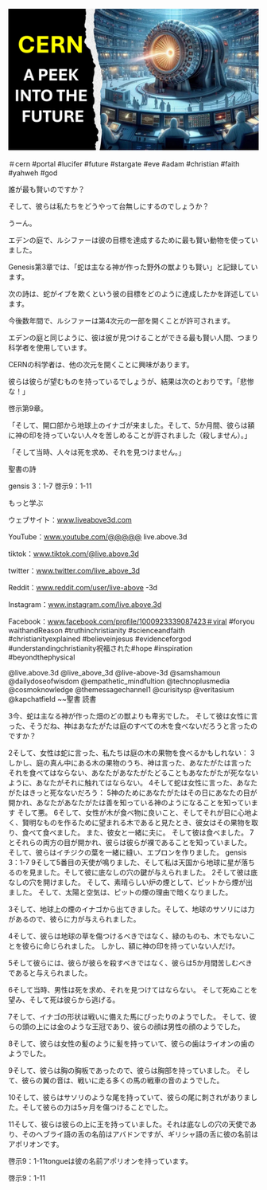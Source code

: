 ![Video cover image](../cover.jpg "cover photo")

＃cern #portal #lucifer #future #stargate #eve #adam #christian #faith #yahweh #god

誰が最も賢いのですか？

そして、彼らは私たちをどうやって台無しにするのでしょうか？

うーん。

エデンの庭で、ルシファーは彼の目標を達成するために最も賢い動物を使っていました。

Genesis第3章では、「蛇は主なる神が作った野外の獣よりも賢い」と記録しています。

次の詩は、蛇がイブを欺くという彼の目標をどのように達成したかを詳述しています。

今後数年間で、ルシファーは第4次元の一部を開くことが許可されます。

エデンの庭と同じように、彼は彼が見つけることができる最も賢い人間、つまり科学者を使用しています。

CERNの科学者は、他の次元を開くことに興味があります。

彼らは彼らが望むものを持っているでしょうが、結果は次のとおりです。「悲惨な！」

啓示第9章。

「そして、開口部から地球上のイナゴが来ました。そして、5か月間、彼らは額に神の印を持っていない人々を苦しめることが許されました（殺しません）。」

「そして当時、人々は死を求め、それを見つけません。」

聖書の詩

gensis 3：1-7
啓示9：1-11

もっと学ぶ

ウェブサイト：www.liveabove3d.com

YouTube：www.youtube.com/@@@@@ live.above.3d

tiktok：www.tiktok.com/@live.above.3d

twitter：www.twitter.com/live_above_3d

Reddit：www.reddit.com/user/live-above -3d

Instagram：www.instagram.com/live.above.3d

Facebook：www.facebook.com/profile/1000923339087423＃viral #foryou waithandReason #truthinchristianity #scienceandfaith #christianityexplained #believeinjesus #evidenceforgod #understandingchristianity祝福された#hope #inspiration #beyondthephysical

@live.above.3d @live_above_3d @live-above-3d @samshamoun @dailydoseofwisdom @empathetic_mindfultion @technoplusmedia @cosmoknowledge @themessagechannel1 @curisitysp @veritasium @kapchatfield ~~聖書 読書

3今、蛇は主なる神が作った畑のどの獣よりも卑劣でした。 そして彼は女性に言った、そうだね、神はあなたがたは庭のすべての木を食べないだろうと言ったのですか？

2そして、女性は蛇に言った、私たちは庭の木の果物を食べるかもしれない：
3しかし、庭の真ん中にある木の果物のうち、神は言った、あなたがたは言った それを食べてはならない、あなたがあなたがたどることもあなたがたが死なないように、あなたがそれに触れてはならない。
4そして蛇は女性に言った、あなたがたはきっと死なないだろう：
5神のためにあなたがたはその日にあなたの目が開かれ、あなたがあなたがたは善を知っている神のようになることを知っています そして悪。
6そして、女性が木が食べ物に良いこと、そしてそれが目に心地よく、賢明なものを作るために望まれる木であると見たとき、彼女はその果物を取り、食べて食べました。 また、彼女と一緒に夫に。 そして彼は食べました。
7とそれらの両方の目が開かれ、彼らは彼らが裸であることを知っていました。 そして、彼らはイチジクの葉を一緒に縫い、エプロンを作りました。
gensis 3：1-7
9そして5番目の天使が鳴りました、そして私は天国から地球に星が落ちるのを見ました。そして彼に底なしの穴の鍵が与えられました。
2そして彼は底なしの穴を開けました。 そして、素晴らしい炉の煙として、ピットから煙が出ました。 そして、太陽と空気は、ピットの煙の理由で暗くなりました。

3そして、地球上の煙のイナゴから出てきました。そして、地球のサソリには力があるので、彼らに力が与えられました。

4そして、彼らは地球の草を傷つけるべきではなく、緑のものも、木でもないことを彼らに命じられました。 しかし、額に神の印を持っていない人だけ。

5そして彼らには、彼らが彼らを殺すべきではなく、彼らは5か月間苦しむべきであると与えられました。

6そして当時、男性は死を求め、それを見つけてはならない。 そして死ぬことを望み、そして死は彼らから逃げる。

7そして、イナゴの形状は戦いに備えた馬にぴったりのようでした。 そして、彼らの頭の上には金のような王冠であり、彼らの顔は男性の顔のようでした。

8そして、彼らは女性の髪のように髪を持っていて、彼らの歯はライオンの歯のようでした。

9そして、彼らは胸の胸板であったので、彼らは胸部を持っていました。 そして、彼らの翼の音は、戦いに走る多くの馬の戦車の音のようでした。

10そして、彼らはサソリのような尾を持っていて、彼らの尾に刺されがありました。そして彼らの力は5ヶ月を傷つけることでした。

11そして、彼らは彼らの上に王を持っていました。それは底なしの穴の天使であり、そのヘブライ語の舌の名前はアバドンですが、ギリシャ語の舌に彼の名前はアポリオンです。

啓示9：1-11tongueは彼の名前アポリオンを持っています。

啓示9：1-11

